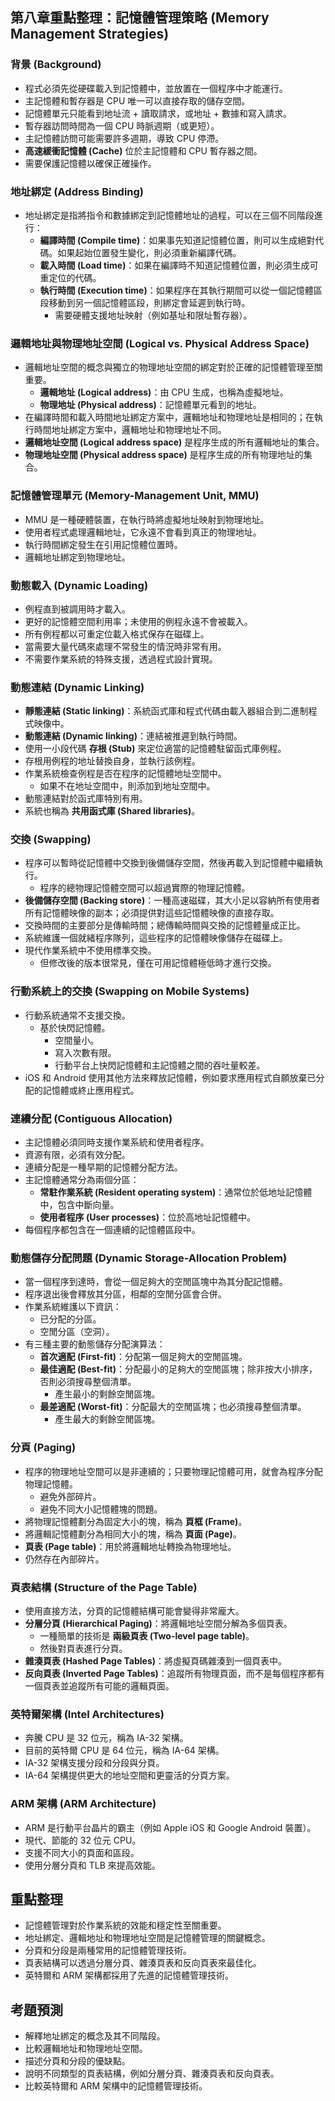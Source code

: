 ## **第八章重點整理：記憶體管理策略 (Memory Management Strategies)**

###  背景 (Background)

*   程式必須先從硬碟載入到記憶體中，並放置在一個程序中才能運行。
*   主記憶體和暫存器是 CPU 唯一可以直接存取的儲存空間。
*   記憶體單元只能看到地址流 + 讀取請求，或地址 + 數據和寫入請求。
*   暫存器訪問時間為一個 CPU 時脈週期（或更短）。
*   主記憶體訪問可能需要許多週期，導致 CPU 停滯。
*   **高速緩衝記憶體 (Cache)** 位於主記憶體和 CPU 暫存器之間。
*   需要保護記憶體以確保正確操作。

###  地址綁定 (Address Binding)

*   地址綁定是指將指令和數據綁定到記憶體地址的過程，可以在三個不同階段進行：
    *   **編譯時間 (Compile time)**：如果事先知道記憶體位置，則可以生成絕對代碼。如果起始位置發生變化，則必須重新編譯代碼。
    *   **載入時間 (Load time)**：如果在編譯時不知道記憶體位置，則必須生成可重定位的代碼。
    *   **執行時間 (Execution time)**：如果程序在其執行期間可以從一個記憶體區段移動到另一個記憶體區段，則綁定會延遲到執行時。 
        *   需要硬體支援地址映射（例如基址和限址暫存器）。

###  邏輯地址與物理地址空間 (Logical vs. Physical Address Space)

*   邏輯地址空間的概念與獨立的物理地址空間的綁定對於正確的記憶體管理至關重要。
    *   **邏輯地址 (Logical address)**：由 CPU 生成，也稱為虛擬地址。
    *   **物理地址 (Physical address)**：記憶體單元看到的地址。
*   在編譯時間和載入時間地址綁定方案中，邏輯地址和物理地址是相同的；在執行時間地址綁定方案中，邏輯地址和物理地址不同。
*   **邏輯地址空間 (Logical address space)** 是程序生成的所有邏輯地址的集合。
*   **物理地址空間 (Physical address space)** 是程序生成的所有物理地址的集合。

###  記憶體管理單元 (Memory-Management Unit, MMU)

*   MMU 是一種硬體裝置，在執行時將虛擬地址映射到物理地址。
*   使用者程式處理邏輯地址，它永遠不會看到真正的物理地址。
*   執行時間綁定發生在引用記憶體位置時。
*   邏輯地址綁定到物理地址。

###  動態載入 (Dynamic Loading)

*   例程直到被調用時才載入。
*   更好的記憶體空間利用率；未使用的例程永遠不會被載入。
*   所有例程都以可重定位載入格式保存在磁碟上。
*   當需要大量代碼來處理不常發生的情況時非常有用。
*   不需要作業系統的特殊支援，透過程式設計實現。

###  動態連結 (Dynamic Linking)

*   **靜態連結 (Static linking)**：系統函式庫和程式代碼由載入器組合到二進制程式映像中。
*   **動態連結 (Dynamic linking)**：連結被推遲到執行時間。
*   使用一小段代碼 **存根 (Stub)** 來定位適當的記憶體駐留函式庫例程。
*   存根用例程的地址替換自身，並執行該例程。
*   作業系統檢查例程是否在程序的記憶體地址空間中。
    *   如果不在地址空間中，則添加到地址空間中。
*   動態連結對於函式庫特別有用。
*   系統也稱為 **共用函式庫 (Shared libraries)**。

###  交換 (Swapping)

*   程序可以暫時從記憶體中交換到後備儲存空間，然後再載入到記憶體中繼續執行。
    *   程序的總物理記憶體空間可以超過實際的物理記憶體。
*   **後備儲存空間 (Backing store)**：一種高速磁碟，其大小足以容納所有使用者所有記憶體映像的副本；必須提供對這些記憶體映像的直接存取。
*   交換時間的主要部分是傳輸時間；總傳輸時間與交換的記憶體量成正比。
*   系統維護一個就緒程序隊列，這些程序的記憶體映像儲存在磁碟上。
*   現代作業系統中不使用標準交換。
    *   但修改後的版本很常見，僅在可用記憶體極低時才進行交換。

###  行動系統上的交換 (Swapping on Mobile Systems)

*   行動系統通常不支援交換。
    *   基於快閃記憶體。
        *   空間量小。
        *   寫入次數有限。
        *   行動平台上快閃記憶體和主記憶體之間的吞吐量較差。
*   iOS 和 Android 使用其他方法來釋放記憶體，例如要求應用程式自願放棄已分配的記憶體或終止應用程式。

###  連續分配 (Contiguous Allocation)

*   主記憶體必須同時支援作業系統和使用者程序。
*   資源有限，必須有效分配。
*   連續分配是一種早期的記憶體分配方法。
*   主記憶體通常分為兩個分區：
    *   **常駐作業系統 (Resident operating system)**：通常位於低地址記憶體中，包含中斷向量。
    *   **使用者程序 (User processes)**：位於高地址記憶體中。
*   每個程序都包含在一個連續的記憶體區段中。

###  動態儲存分配問題 (Dynamic Storage-Allocation Problem)

*   當一個程序到達時，會從一個足夠大的空閒區塊中為其分配記憶體。
*   程序退出後會釋放其分區，相鄰的空閒分區會合併。
*   作業系統維護以下資訊：
    *   已分配的分區。
    *   空閒分區（空洞）。
*   有三種主要的動態儲存分配演算法：
    *   **首次適配 (First-fit)**：分配第一個足夠大的空閒區塊。
    *   **最佳適配 (Best-fit)**：分配最小的足夠大的空閒區塊；除非按大小排序，否則必須搜尋整個清單。
        *   產生最小的剩餘空閒區塊。
    *   **最差適配 (Worst-fit)**：分配最大的空閒區塊；也必須搜尋整個清單。
        *   產生最大的剩餘空閒區塊。

###  分頁 (Paging)

*   程序的物理地址空間可以是非連續的；只要物理記憶體可用，就會為程序分配物理記憶體。
    *   避免外部碎片。
    *   避免不同大小記憶體塊的問題。
*   將物理記憶體劃分為固定大小的塊，稱為 **頁框 (Frame)**。
*   將邏輯記憶體劃分為相同大小的塊，稱為 **頁面 (Page)**。
*   **頁表 (Page table)**：用於將邏輯地址轉換為物理地址。
*   仍然存在內部碎片。

###  頁表結構 (Structure of the Page Table)

*   使用直接方法，分頁的記憶體結構可能會變得非常龐大。
*   **分層分頁 (Hierarchical Paging)**：將邏輯地址空間分解為多個頁表。
    *   一種簡單的技術是 **兩級頁表 (Two-level page table)**。
    *   然後對頁表進行分頁。
*   **雜湊頁表 (Hashed Page Tables)**：將虛擬頁碼雜湊到一個頁表中。
*   **反向頁表 (Inverted Page Tables)**：追蹤所有物理頁面，而不是每個程序都有一個頁表並追蹤所有可能的邏輯頁面。

###  英特爾架構 (Intel Architectures)

*   奔騰 CPU 是 32 位元，稱為 IA-32 架構。
*   目前的英特爾 CPU 是 64 位元，稱為 IA-64 架構。
*   IA-32 架構支援分段和分段與分頁。
*   IA-64 架構提供更大的地址空間和更靈活的分頁方案。

###  ARM 架構 (ARM Architecture)

*   ARM 是行動平台晶片的霸主（例如 Apple iOS 和 Google Android 裝置）。
*   現代、節能的 32 位元 CPU。
*   支援不同大小的頁面和區段。
*   使用分層分頁和 TLB 來提高效能。

##  重點整理

*   記憶體管理對於作業系統的效能和穩定性至關重要。
*   地址綁定、邏輯地址和物理地址空間是記憶體管理的關鍵概念。
*   分頁和分段是兩種常用的記憶體管理技術。
*   頁表結構可以透過分層分頁、雜湊頁表和反向頁表來最佳化。
*   英特爾和 ARM 架構都採用了先進的記憶體管理技術。

##  考題預測

*   解釋地址綁定的概念及其不同階段。
*   比較邏輯地址和物理地址空間。
*   描述分頁和分段的優缺點。
*   說明不同類型的頁表結構，例如分層分頁、雜湊頁表和反向頁表。
*   比較英特爾和 ARM 架構中的記憶體管理技術。
